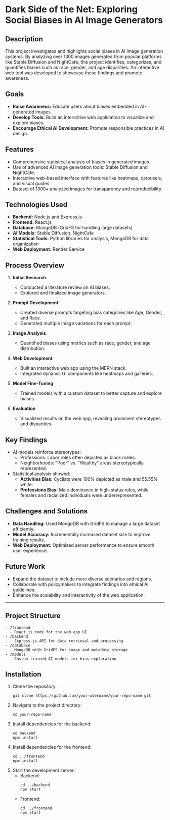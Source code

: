 
# Dark Side of the Net: Exploring Social Biases in AI Image Generators

## Description
This project investigates and highlights social biases in AI image generation systems. By analyzing over 1300 images generated from popular platforms like Stable Diffusion and NightCafe, this project identifies, categorizes, and quantifies biases such as race, gender, and age disparities. An interactive web tool was developed to showcase these findings and promote awareness.

## Goals
- **Raise Awareness:** Educate users about biases embedded in AI-generated images.
- **Develop Tools:** Build an interactive web application to visualize and explore biases.
- **Encourage Ethical AI Development:** Promote responsible practices in AI design.

## Features
- Comprehensive statistical analysis of biases in generated images.
- Use of advanced AI image generation tools: Stable Diffusion and NightCafe.
- Interactive web-based interface with features like heatmaps, carousels, and visual guides.
- Dataset of 1300+ analyzed images for transparency and reproducibility.

## Technologies Used
- **Backend:** Node.js and Express.js
- **Frontend:** React.js
- **Database:** MongoDB (GridFS for handling large datasets)
- **AI Models:** Stable Diffusion, NightCafe
- **Statistical Tools:** Python libraries for analysis, MongoDB for data organization
- **Web Deployment:** Render Service

## Process Overview
1. **Initial Research**
   - Conducted a literature review on AI biases.
   - Explored and finalized image generators.

2. **Prompt Development**
   - Created diverse prompts targeting bias categories like Age, Gender, and Race.
   - Generated multiple image variations for each prompt.

3. **Image Analysis**
   - Quantified biases using metrics such as race, gender, and age distribution.

4. **Web Development**
   - Built an interactive web app using the MERN stack.
   - Integrated dynamic UI components like heatmaps and galleries.

5. **Model Fine-Tuning**
   - Trained models with a custom dataset to better capture and explore biases.

6. **Evaluation**
   - Visualized results on the web app, revealing prominent stereotypes and disparities.

## Key Findings
- AI models reinforce stereotypes:
  - Professions: Labor roles often depicted as black males.
  - Neighborhoods: "Poor" vs. "Wealthy" areas stereotypically represented.
- Statistical analysis showed:
  - **Activities Bias:** Cyclists were 100% depicted as male and 55.55% white.
  - **Professions Bias:** Male dominance in high-status roles, while females and racialized individuals were underrepresented.

## Challenges and Solutions
- **Data Handling:** Used MongoDB with GridFS to manage a large dataset efficiently.
- **Model Accuracy:** Incrementally increased dataset size to improve training results.
- **Web Deployment:** Optimized server performance to ensure smooth user experience.

## Future Work
- Expand the dataset to include more diverse scenarios and regions.
- Collaborate with policymakers to integrate findings into ethical AI guidelines.
- Enhance the scalability and interactivity of the web application.

---

## Project Structure
```
- /frontend
  - React.js code for the web app UI
- /backend
  - Express.js API for data retrieval and processing
- /database
  - MongoDB with GridFS for image and metadata storage
- /models
  - Custom-trained AI models for bias exploration
```

## Installation
1. Clone the repository:
   ```
   git clone https://github.com/your-username/your-repo-name.git
   ```
2. Navigate to the project directory:
   ```
   cd your-repo-name
   ```
3. Install dependencies for the backend:
   ```
   cd backend
   npm install
   ```
4. Install dependencies for the frontend:
   ```
   cd ../frontend
   npm install
   ```
5. Start the development server:
   - Backend:
     ```
     cd ../backend
     npm start
     ```
   - Frontend:
     ```
     cd ../frontend
     npm start
     ```
